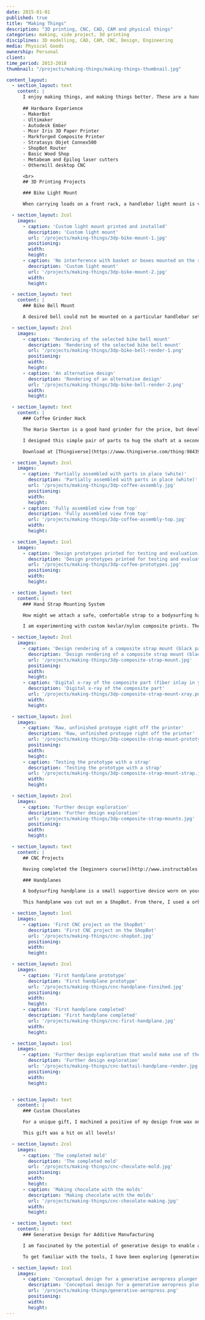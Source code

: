 ```yaml
---
date: 2015-01-01
published: true
title: "Making Things"
description: "3D printing, CNC, CAD, CAM and physical things"
categories: making, side project, 3d printing
disciplines: 3D modelling, CAD, CAM, CNC, Design, Engineering
media: Physical Goods
ownership: Personal 
client:
time_period: 2013-2018
thumbnail: "/projects/making-things/making-things-thumbnail.jpg"

content_layout:
  - section_layout: text
    content: |
      I enjoy making things, and making things better. These are a handful of small 3D printing and CNC projects from my time at Autodesk (where I had access to amazing workshops at [Pier 9](https://www.instructables.com/Overview-Access-to-Autodesk-Pier-9-Workshop/)). Almost everything digital was done with Fusion 360. 
      
      ## Hardware Experience
      - MakerBot
      - Ultimaker
      - Autodesk Ember
      - Mcor Iris 3D Paper Printer
      - Markforged Composite Printer
      - Stratasys Objet Connex500
      - ShopBot Router
      - Basic Wood Shop
      - Metabeam and Epilog laser cutters
      - Othermill desktop CNC

      <br>
      ## 3D Printing Projects

      ### Bike Light Mount

      When carrying loads on a front rack, a handlebar light mount is virtually useless. After several prototypes, I settled on a design that could be easily mounted at the front of my rack with an M5 bolt. Eventually it would be cool to CNC this from metal.

  - section_layout: 2col
    images:
      - caption: 'Custom light mount printed and installed'
        description: 'Custom light mount'
        url: '/projects/making-things/3dp-bike-mount-1.jpg'
        positioning: 
        width:
        height:
      - caption: 'No interference with basket or boxes mounted on the rack'
        description: 'Custom light mount'
        url: '/projects/making-things/3dp-bike-mount-2.jpg'
        width:
        height:

  - section_layout: text
    content: |
      ### Bike Bell Mount

      A desired bell could not be mounted on a particular handlebar setup, so I designed and printed this extender to work with an existing mount. 

  - section_layout: 2col
    images:
      - caption: 'Rendering of the selected bike bell mount'
        description: 'Rendering of the selected bike bell mount'
        url: '/projects/making-things/3dp-bike-bell-render-1.png'
        positioning: 
        width:
        height:
      - caption: 'An alternative design'
        description: 'Rendering of an alternative design'
        url: '/projects/making-things/3dp-bike-bell-render-2.png'
        width:
        height:

  - section_layout: text
    content: |
      ### Coffee Grinder Hack

      The Hario Skerton is a good hand grinder for the price, but develops a wobble over time due to the wear of the metal shaft against a plastic part at a single point of contact. Ultimately this leads to uneven coffee grind sizes. 

      I designed this simple pair of parts to hug the shaft at a second, lower point of contact. This prevents the assembly from wobbling, thus reducing wear and keeping the grind size consistent. 

      Download at [Thingiverse](https://www.thingiverse.com/thing:984399) or [Github](https://github.com/arnaudin/Printable-STL/tree/master/Hario%20Skerton%20Grinder%20Spacer%20Bearing). Also check out suneboe's remix [Thingiverse](https://www.thingiverse.com/thing:1640345)

  - section_layout: 2col
    images:
      - caption: 'Partially assembled with parts in place (white)'
        description: 'Partially assembled with parts in place (white)'
        url: '/projects/making-things/3dp-coffee-assembly.jpg'
        positioning: 
        width:
        height:
      - caption: 'Fully assembled view from top'
        description: 'Fully assembled view from top'
        url: '/projects/making-things/3dp-coffee-assembly-top.jpg'
        width:
        height:

  - section_layout: 1col
    images:
      - caption: 'Design prototypes printed for testing and evaluation; a key insight was moving to two pieces'
        description: 'Design prototypes printed for testing and evaluation'
        url: '/projects/making-things/3dp-coffee-prototypes.jpg'
        positioning: 
        width:
        height:

  - section_layout: text
    content: |
      ### Hand Strap Mounting System

      How might we attach a safe, comfortable strap to a bodysurfing handplane so it doesn't get lost in the surf? It should be adjustable, strong, buoyant, and resistant to salt water.

      I am experimenting with custom kevlar/nylon composite prints. These are super strong and light. I also have designs I may machine from wood or metal in the future. 

  - section_layout: 2col
    images:
      - caption: 'Design rendering of a composite strap mount (black part)'
        description: 'Design rendering of a composite strap mount (black)'
        url: '/projects/making-things/3dp-composite-strap-mount.jpg'
        positioning: 
        width:
        height:
      - caption: 'Digital x-ray of the composite part (fiber inlay in yellow)'
        description: 'Digital x-ray of the composite part'
        url: '/projects/making-things/3dp-composite-strap-mount-xray.png'
        width:
        height:

  - section_layout: 2col
    images:
      - caption: 'Raw, unfinished protoype right off the printer'
        description: 'Raw, unfinished protoype right off the printer'
        url: '/projects/making-things/3dp-composite-strap-mount-prototype-1.jpg'
        positioning: 
        width:
        height:
      - caption: 'Testing the prototype with a strap'
        description: 'Testing the prototype with a strap'
        url: '/projects/making-things/3dp-composite-strap-mount-strap.jpg'
        width:
        height:

  - section_layout: 2col
    images:
      - caption: 'Further design exploration'
        description: 'Further design exploration'
        url: '/projects/making-things/3dp-composite-strap-mounts.jpg'
        positioning: 
        width:
        height:

  - section_layout: text
    content: |
      ## CNC Projects

      Having completed the [beginners course](http://www.instructables.com/id/Learn-CNC-The-Hard-Way/) on CNC at Autodesk's Pier 9, here are some starter projects I have been working on. 

      ### Handplanes

      A bodysurfing handplane is a small supportive device worn on your hand. Depending on size and shape it can be used to more easily get barreled, help with optimal position on the wave face, and/or get more speed in the water. 

      This handplane was cut out on a ShopBot. From there, I used a orbital and belt sanders to refine the shape. More iterations are needed.

  - section_layout: 1col
    images:
      - caption: 'First CNC project on the ShopBot'
        description: 'First CNC project on the ShopBot'
        url: '/projects/making-things/cnc-shopbot.jpg'
        positioning: 
        width:
        height:

  - section_layout: 2col
    images:
      - caption: 'First handplane prototype'
        description: 'First handplane prototype'
        url: '/projects/making-things/cnc-handplane-finsihed.jpg'
        positioning: 
        width:
        height:
      - caption: 'First handplane completed'
        description: 'First handplane completed'
        url: '/projects/making-things/cnc-first-handplane.jpg'
        width:
        height:

  - section_layout: 1col
    images:
      - caption: 'Further design exploration that would make use of the inset strap mounts above'
        description: 'Further design exploration'
        url: '/projects/making-things/cnc-battail-handplane-render.jpg'
        positioning: 
        width:
        height:


  - section_layout: text
    content: |
      ### Custom Chocolates

      For a unique gift, I machined a positive of my design from wax on the Othermill, and then created a foodsafe silicone mold negative from that to make custom chocolates.

      This gift was a hit on all levels!

  - section_layout: 2col
    images:
      - caption: 'The completed mold'
        description: 'The completed mold'
        url: '/projects/making-things/cnc-chocolate-mold.jpg'
        positioning: 
        width:
        height:
      - caption: 'Making chocolate with the molds'
        description: 'Making chocolate with the molds'
        url: '/projects/making-things/cnc-chocolate-making.jpg'
        width:
        height:

  - section_layout: text
    content: |
      ### Generative Design for Additive Manufacturing

      I am fascinated by the potential of generative design to enable a new era of design and manufacturing. It's still early, but this is a great example of humans working with computers to create efficient, novel designs. 

      To get familiar with the tools, I have been exploring [generative designs](https://gallery.autodesk.com/fusion360/projects/generative-design-aeropress-plunger) for an [Aeropress](https://gallery.autodesk.com/fusion360/projects/aeropress-coffee-maker) plunger (silver part). In this case, the algorithm was prevented from adding material in a sphere-shaped region right at the center of the standard plunger. You can see how it branched around while maintaining sufficient support for the material and loads.

  - section_layout: 1col
    images:
      - caption: 'Conceptual design for a generative aeropress plunger'
        description: 'Conceptual design for a generative aeropress plunger'
        url: '/projects/making-things/generative-aeropress.png'
        positioning: 
        width:
        height:
---
```




<!--
<section>
<div class="layout layout-2col">
<figure class="image-wrapper">
<img class src="/images/projects/making-things/3dp-bike-mount-1.jpg">
<figcaption>Test</figcaption>
</figure>

<figure class="image-wrapper">
<img class src="/images/projects/making-things/3dp-bike-mount-2.jpg">
<figcaption>Test</figcaption>
</figure>
</div></section>
-->
